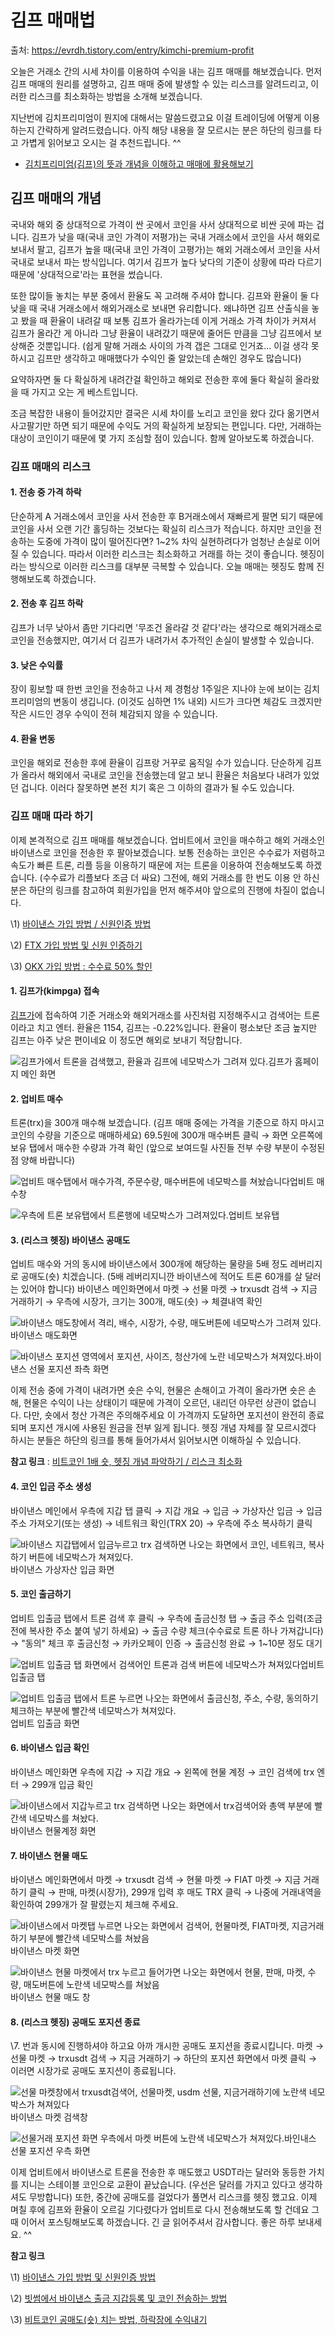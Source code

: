 # 김프 매매법

출처: https://evrdh.tistory.com/entry/kimchi-premium-profit



오늘은 거래소 간의 시세 차이를 이용하여 수익을 내는 김프 매매를 해보겠습니다. 먼저 김프 매매의 원리를 설명하고, 김프 매매 중에 발생할 수 있는 리스크를 알려드리고, 이러한 리스크를 최소화하는 방법을 소개해 보겠습니다.

 

지난번에 김치프리미엄이 뭔지에 대해서는 말씀드렸고요 이걸 트레이딩에 어떻게 이용하는지 간략하게 알려드렸습니다. 아직 해당 내용을 잘 모르시는 분은 하단의 링크를 타고 가볍게 읽어보고 오시는 걸 추천드립니다. ^^

 

- [김치프리미엄(김프)의 뜻과 개념을 이해하고 매매에 활용해보기](https://evrdh.tistory.com/entry/intro-kimchipremium)



## 김프 매매의 개념

국내와 해외 중 상대적으로 가격이 싼 곳에서 코인을 사서 상대적으로 비싼 곳에 파는 겁니다. 김프가 낮을 때(국내 코인 가격이 저평가)는 국내 거래소에서 코인을 사서 해외로 보내서 팔고, 김프가 높을 때(국내 코인 가격이 고평가)는 해외 거래소에서 코인을 사서 국내로 보내서 파는 방식입니다. 여기서 김프가 높다 낮다의 기준이 상황에 따라 다르기 때문에 '상대적으로'라는 표현을 썼습니다.

 

또한 많이들 놓치는 부분 중에서 환율도 꼭 고려해 주셔야 합니다. 김프와 환율이 둘 다 낮을 때 국내 거래소에서 해외거래소로 보내면 유리합니다. 왜냐하면 김프 산출식을 놓고 봤을 때 환율이 내려갈 때 보통 김프가 올라가는데 이게 거래소 가격 차이가 커져서 김프가 올라간 게 아니라 그냥 환율이 내려갔기 때문에 줄어든 만큼을 그냥 김프에서 보상해준 것뿐입니다. (쉽게 말해 거래소 사이의 가격 갭은 그대로 인거죠... 이걸 생각 못 하시고 김프만 생각하고 매매했다가 수익인 줄 알았는데 손해인 경우도 많습니다)

요약하자면 둘 다 확실하게 내려간걸 확인하고 해외로 전송한 후에 둘다 확실히 올라왔을 때 가지고 오는 게 베스트입니다.

 

조금 복잡한 내용이 들어갔지만 결국은 시세 차이를 노리고 코인을 왔다 갔다 옮기면서 사고팔기만 하면 되기 때문에 수익도 거의 확실하게 보장되는 편입니다. 다만, 거래하는 대상이 코인이기 때문에 몇 가지 조심할 점이 있습니다. 함께 알아보도록 하겠습니다.

### 김프 매매의 리스크

#### 1. 전송 중 가격 하락

단순하게 A 거래소에서 코인을 사서 전송한 후 B거래소에서 재빠르게 팔면 되기 때문에 코인을 사서 오랜 기간 홀딩하는 것보다는 확실히 리스크가 적습니다. 하지만 코인을 전송하는 도중에 가격이 많이 떨어진다면? 1~2% 차익 실현하려다가 엄청난 손실로 이어질 수 있습니다. 따라서 이러한 리스크는 최소화하고 거래를 하는 것이 좋습니다. 헷징이라는 방식으로 이러한 리스크를 대부분 극복할 수 있습니다. 오늘 매매는 헷징도 함께 진행해보도록 하겠습니다.

#### 2. 전송 후 김프 하락

김프가 너무 낮아서 좀만 기다리면 '무조건 올라갈 것 같다'라는 생각으로 해외거래소로 코인을 전송했지만, 여기서 더 김프가 내려가서 추가적인 손실이 발생할 수 있습니다. 

#### 3. 낮은 수익률

장이 횡보할 때 한번 코인을 전송하고 나서 제 경험상 1주일은 지나야 눈에 보이는 김치프리미엄의 변동이 생깁니다. (이것도 심하면 1% 내외) 시드가 크다면 체감도 크겠지만 작은 시드인 경우 수익이 전혀 체감되지 않을 수 있습니다. 

#### 4. 환율 변동

코인을 해외로 전송한 후에 환율이 김프랑 거꾸로 움직일 수가 있습니다. 단순하게 김프가 올라서 해외에서 국내로 코인을 전송했는데 알고 보니 환율은 처음보다 내려가 있었던 겁니다. 이러다 잘못하면 본전 치기 혹은 그 이하의 결과가 될 수도 있습니다. 

### 김프 매매 따라 하기

이제 본격적으로 김프 매매를 해보겠습니다. 업비트에서 코인을 매수하고 해외 거래소인 바이낸스로 코인을 전송한 후 팔아보겠습니다. 보통 전송하는 코인은 수수료가 저렴하고 속도가 빠른 트론, 리플 등을 이용하기 때문에 저는 트론을 이용하여 전송해보도록 하겠습니다. (수수료가 리플보다 조금 더 싸요) 그전에, 해외 거래소를 한 번도 이용 안 하신 분은 하단의 링크를 참고하여 회원가입을 먼저 해주셔야 앞으로의 진행에 차질이 없습니다.

 

\1) [바이낸스 가입 방법 / 신원인증 방법](https://evrdh.tistory.com/entry/join-binance)

\2) [FTX 가입 방법 및 신원 인증하기](https://evrdh.tistory.com/entry/ftx-sign-up-identification)

\3) [OKX 가입 방법 : 수수료 50% 할인](https://evrdh.tistory.com/entry/OKX-exchange-signup)

 

#### 1. 김프가(kimpga) 접속

[김프가](https://kimpga.com/)에 접속하여 기준 거래소와 해외거래소를 사진처럼 지정해주시고 검색어는 트론이라고 치고 엔터. 환율은 1154, 김프는 -0.22%입니다. 환율이 평소보단 조금 높지만 김프는 아주 낮은 편이네요 이 정도면 해외로 보내기 적당합니다. 



![김프가에서 트론을 검색했고&#44; 환율과 김프에 네모박스가 그려져 있다.](https://blog.kakaocdn.net/dn/LQtpY/btraLtLpvlc/xM6zi3SZtyHKdxP3B7uQ11/img.jpg)김프가 홈페이지 메인 화면



#### 2. 업비트 매수

트론(trx)을 300개 매수해 보겠습니다. (김프 매매 중에는 가격을 기준으로 하지 마시고 코인의 수량을 기준으로 매매하세요) 69.5원에 300개 매수버튼 클릭 → 화면 오른쪽에 보유 탭에서 매수한 수량과 가격 확인 (앞으로 보여드릴 사진들 전부 수량 부분이 수정된 점 양해 바랍니다)



![업비트 매수탭에서 매수가격&#44; 주문수량&#44; 매수버튼에 네모박스를 쳐놨습니다](https://blog.kakaocdn.net/dn/ZRxu6/btraInFaKh8/CbmUf6J32JA6hfnLtDKTj1/img.jpg)업비트 매수창

![우측에 트론 보유탭에서 트론행에 네모박스가 그려져있다.](https://blog.kakaocdn.net/dn/7Fk52/btraDASy9jk/QMeZGTfcIr0mPmV6JT7eLk/img.jpg)업비트 보유탭



#### 3. (리스크 헷징) 바이낸스 공매도

업비트 매수와 거의 동시에 바이낸스에서 300개에 해당하는 물량을 5배 정도 레버리지로 공매도(숏) 치겠습니다. (5배 레버리지니깐 바이낸스에 적어도 트론 60개를 살 달러는 있어야 합니다) 바이낸스 메인화면에서 마켓 → 선물 마켓 → trxusdt 검색 → 지금 거래하기 → 우측에 시장가, 크기는 300개, 매도(숏) → 체결내역 확인



![바이낸스 매도창에서 격리&#44; 배수&#44; 시장가&#44; 수량&#44; 매도버튼에 네모박스가 그려져 있다.](https://blog.kakaocdn.net/dn/bcwScF/btraIm0A9NW/XqXbzr9jSf4T5ivOPomNR0/img.jpg)바이낸스 매도화면

![바이낸스 포지션 영역에서 포지션&#44; 사이즈&#44; 청산가에 노란 네모박스가 쳐져있다.](https://blog.kakaocdn.net/dn/dROjFC/btraGbE49Lh/h8aUrIrJEKcoHUqRzRpSx0/img.jpg)바이낸스 선물 포지션 좌측 화면



이제 전송 중에 가격이 내려가면 숏은 수익, 현물은 손해이고 가격이 올라가면 숏은 손해, 현물은 수익이 나는 상태이기 때문에 가격이 오르던, 내리던 아무런 상관이 없습니다. 다만, 숏에서 청산 가격은 주의해주세요 이 가격까지 도달하면 포지션이 완전히 종료되며 포지션 개시에 사용된 원금을 전부 잃게 됩니다. 헷징 개념 자체를 잘 모르시겠다 하시는 분들은 하단의 링크를 통해 들어가셔서 읽어보시면 이해하실 수 있습니다. 

 

**참고 링크** : [비트코인 1배 숏, 헷징 개념 파악하기 / 리스크 최소화](https://evrdh.tistory.com/entry/hedging-funding)

 

#### 4. 코인 입금 주소 생성

바이낸스 메인에서 우측에 지갑 탭 클릭 → 지갑 개요 → 입금 → 가상자산 입금 → 입금 주소 가져오기(또는 생성) → 네트워크 확인(TRX 20) → 우측에 주소 복사하기 클릭



![바이낸스 지갑탭에서 입금누르고 trx 검색하면 나오는 화면에서 코인&#44; 네트워크&#44; 복사하기 버튼에 네모박스가 쳐져있다.](https://blog.kakaocdn.net/dn/clfrOU/btraFFmgM1m/qCacQPpYjfEtd5h2WcN0ck/img.jpg)바이낸스 가상자산 입금 화면



#### 5. 코인 출금하기

업비트 입출금 탭에서 트론 검색 후 클릭 → 우측에 출금신청 탭 → 출금 주소 입력(조금 전에 복사한 주소 붙여 넣기 하세요) → 출금 수량 체크(수수료로 트론 하나 가져갑니다) → "동의" 체크 후 출금신청 → 카카오페이 인증 → 출금신청 완료 → 1~10분 정도 대기



![업비트 입출금 탭 화면에서 검색어인 트론과 검색 버튼에 네모박스가 쳐져있다](https://blog.kakaocdn.net/dn/bEfvKk/btraFEASGv0/986CkKORwakxMoL2JmtKQ1/img.jpg)업비트 입출금 탭

![업비트 입출금 탭에서 트론 누르면 나오는 화면에서 출금신청&#44; 주소&#44; 수량&#44; 동의하기 체크하는 부분에 빨간색 네모박스가 쳐져있다.](https://blog.kakaocdn.net/dn/bbfXcs/btraKFrNKRm/xzjJ4fBwTBkZuekuO7xKrK/img.jpg)업비트 입출금 화면



#### 6. 바이낸스 입금 확인

바이낸스 메인화면 우측에 지갑 → 지갑 개요 → 왼쪽에 현물 계정 → 코인 검색에 trx 엔터 → 299개 입금 확인



![바이낸스에서 지갑누르고 trx 검색하면 나오는 화면에서 trx검색어와 총액 부분에 빨간색 네모박스를 쳐놨다.](https://blog.kakaocdn.net/dn/FhTcQ/btraFE8HP4s/M3a3822liH2DvPaTJLec20/img.jpg)바이낸스 현물계정 화면



#### 7. 바이낸스 현물 매도

바이낸스 메인화면에서 마켓 → trxusdt 검색 → 현물 마켓 → FIAT 마켓 → 지금 거래하기 클릭 → 판매, 마켓(시장가), 299개 입력 후 매도 TRX 클릭 → 나중에 거래내역을 확인하여 299개가 잘 팔렸는지 체크해 주세요.



![바이낸스에서 마켓탭 누르면 나오는 화면에서 검색어&#44; 현물마켓&#44; FIAT마켓&#44; 지금거래하기 부분에 빨간색 네모박스를 쳐놨음](https://blog.kakaocdn.net/dn/PEEhV/btraInkVy1i/nBvX1MZwH8tz4xEU5Qpa1K/img.jpg)바이낸스 마켓 화면

![바이낸스 현물 마켓에서 trx 누르고 들어가면 나오는 화면에서 현물&#44; 판매&#44; 마켓&#44; 수량&#44; 매도버튼에 노란색 네모박스를 쳐놨음](https://blog.kakaocdn.net/dn/c6n4BL/btraHteBw2l/KWsVKauZdkBq4LTsnbQaNK/img.jpg)바이낸스 현물 매도 창



#### 8. (리스크 헷징) 공매도 포지션 종료

\7. 번과 동시에 진행하셔야 하고요 아까 개시한 공매도 포지션을 종료시킵니다. 마켓 → 선물 마켓 → trxusdt 검색 → 지금 거래하기 → 하단의 포지션 화면에서 마켓 클릭 → 이러면 시장가로 공매도 포지션이 종료됩니다. 



![선물 마켓창에서 trxusdt검색어&#44; 선물마켓&#44; usdm 선물&#44; 지금거래하기에 노란색 네모박스가 쳐져있다](https://blog.kakaocdn.net/dn/bKgYtY/btraHsNwgQ2/hHxmOw6YjoVrWR5yfkZeX1/img.jpg)바이낸스 마켓 검색창

![선물거래 포지션 화면 우측에서 마켓 버튼에 노란색 네모박스가 쳐져있다.](https://blog.kakaocdn.net/dn/l5QXR/btraKE0Wgj3/O2bvyKJZzPQIQo2FC6SY2k/img.jpg)바인내스 선물 포지션 우측 화면



이제 업비트에서 바이낸스로 트론을 전송한 후 매도했고 USDT라는 달러와 동등한 가치를 지니는 스테이블 코인으로 교환이 끝났습니다. (우선은 달러를 가지고 있다고 생각하셔도 무방합니다) 또한, 중간에 공매도를 걸었다가 풀면서 리스크를 헷징 했고요. 이제 며칠 후에 김프와 환율이 오르길 기다렸다가 업비트로 다시 전송해보도록 할 건데요 그때 이어서 포스팅해보도록 하겠습니다. 긴 글 읽어주셔서 감사합니다. 좋은 하루 보내세요. ^^

 

 

**참고 링크**

\1) [바이낸스 가입 방법 및 신원인증 방법](https://evrdh.tistory.com/entry/join-binance)

\2) [빗썸에서 바이낸스 출금 지갑등록 및 코인 전송하는 방법](https://evrdh.tistory.com/entry/bithumb-binance)

\3) [비트코인 공매도(숏) 치는 방법, 하락장에 수익내기](https://evrdh.tistory.com/entry/bitcoin-short)
